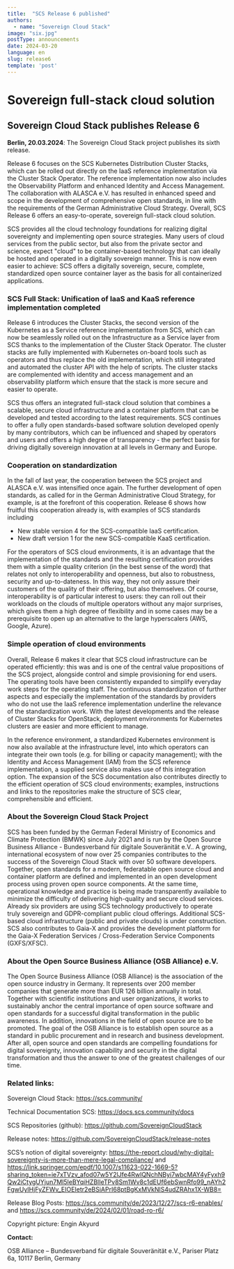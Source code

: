 ```yaml
---
title:  "SCS Release 6 published"
authors:
  - name: "Sovereign Cloud Stack"
image: "six.jpg"
postType: announcements
date: 2024-03-20
language: en
slug: release6
template: 'post'
---
```

# Sovereign full-stack cloud solution
## Sovereign Cloud Stack publishes Release 6

**Berlin, 20.03.2024**: The Sovereign Cloud Stack project publishes its sixth release. 

Release 6 focuses on the SCS Kubernetes Distribution Cluster Stacks, which can
be rolled out directly on the IaaS reference implementation via the Cluster
Stack Operator. The reference implementation now also includes the
Observability Platform and enhanced Identity and Access Management. The
collaboration with ALASCA e.V. has resulted in enhanced speed and scope in the
development of comprehensive open standards, in line with the requirements of
the German Administrative Cloud Strategy. Overall, SCS Release 6 offers an
easy-to-operate, sovereign full-stack cloud solution.

SCS provides all the cloud technology foundations for realizing digital
sovereignty and implementing open source strategies. Many users of cloud
services from the public sector, but also from the private sector and science,
expect "cloud" to be container-based technology that can ideally be hosted and
operated in a digitally sovereign manner. This is now even easier to achieve:
SCS offers a digitally sovereign, secure, complete, standardized open source
container layer as the basis for all containerized applications.

### SCS Full Stack: Unification of IaaS and KaaS reference implementation completed

Release 6 introduces the Cluster Stacks, the second version of the Kubernetes
as a Service reference implementation from SCS, which can now be seamlessly
rolled out on the Infrastructure as a Service layer from SCS thanks to the
implementation of the Cluster Stack Operator. The cluster stacks are fully
implemented with Kubernetes on-board tools such as operators and thus replace
the old implementation, which still integrated and automated the cluster API
with the help of scripts. The cluster stacks are complemented with identity and
access management and an observability platform which ensure that the stack is
more secure and easier to operate.

SCS thus offers an integrated full-stack cloud solution that combines a
scalable, secure cloud infrastructure and a container platform that can be
developed and tested according to the latest requirements. SCS continues to
offer a fully open standards-based software solution developed openly by many
contributors, which can be influenced and shaped by operators and users and
offers a high degree of transparency - the perfect basis for driving digitally
sovereign innovation at all levels in Germany and Europe.

### Cooperation on standardization

In the fall of last year, the cooperation between the SCS project and ALASCA
e.V. was intensified once again. The further development of open standards, as
called for in the German Administrative Cloud Strategy, for example, is at the
forefront of this cooperation. Release 6 shows how fruitful this cooperation
already is, with examples of SCS standards including

* New stable version 4 for the SCS-compatible IaaS certification.
* New draft version 1 for the new SCS-compatible KaaS certification.

For the operators of SCS cloud environments, it is an advantage that the
implementation of the standards and the resulting certification provides them
with a simple quality criterion (in the best sense of the word) that relates
not only to interoperability and openness, but also to robustness, security and
up-to-dateness. In this way, they not only assure their customers of the
quality of their offering, but also themselves. Of course, interoperability is
of particular interest to users: they can roll out their workloads on the
clouds of multiple operators without any major surprises, which gives them a
high degree of flexibility and in some cases may be a prerequisite to open up
an alternative to the large hyperscalers (AWS, Google, Azure).

### Simple operation of cloud environments

Overall, Release 6 makes it clear that SCS cloud infrastructure can be operated
efficiently: this was and is one of the central value propositions of the SCS
project, alongside control and simple provisioning for end users. The operating
tools have been consistently expanded to simplify everyday work steps for the
operating staff. The continuous standardization of further aspects and
especially the implementation of the standards by providers who do not use the
IaaS reference implementation underline the relevance of the standardization
work. With the latest developments and the release of Cluster Stacks for
OpenStack, deployment environments for Kubernetes clusters are easier and more
efficient to manage.

In the reference environment, a standardized Kubernetes environment is now also
available at the infrastructure level, into which operators can integrate their
own tools (e.g. for billing or capacity management); with the Identity and
Access Management (IAM) from the SCS reference implementation, a supplied
service also makes use of this integration option. The expansion of the SCS
documentation also contributes directly to the efficient operation of SCS cloud
environments; examples, instructions and links to the repositories make the
structure of SCS clear, comprehensible and efficient.

### About the Sovereign Cloud Stack Project

SCS has been funded by the German Federal Ministry of Economics and Climate
Protection (BMWK) since July 2021 and is run by the Open Source Business
Alliance - Bundesverband für digitale Souveränität e.V.. A growing,
international ecosystem of now over 25 companies contributes to the success of
the Sovereign Cloud Stack with over 50 software developers. Together, open
standards for a modern, federatable open source cloud and container platform
are defined and implemented in an open development process using proven open
source components. At the same time, operational knowledge and practice is
being made transparently available to minimize the difficulty of delivering
high-quality and secure cloud services. Already six providers are using SCS
technology productively to operate truly sovereign and GDPR-compliant public
cloud offerings. Additional SCS-based cloud infrastructure (public and private
clouds) is under construction. SCS also contributes to Gaia-X and provides the
development platform for the Gaia-X Federation Services / Cross-Federation
Service Components (GXFS/XFSC).

### About the Open Source Business Alliance (OSB Alliance) e.V.

The Open Source Business Alliance (OSB Alliance) is the association of the open
source industry in Germany. It represents over 200 member companies that
generate more than EUR 126 billion annually in total. Together with scientific
institutions and user organizations, it works to sustainably anchor the central
importance of open source software and open standards for a successful digital
transformation in the public awareness. In addition, innovations in the field
of open source are to be promoted. The goal of the OSB Alliance is to establish
open source as a standard in public procure­ment and in research and business
development. After all, open source and open standards are compelling
foundations for digital sovereignty, innovation capability and security in the
digital transformation and thus the answer to one of the greatest challenges of
our time.

### Related links:

Sovereign Cloud Stack: <https://scs.community/>

Technical Documentation SCS: <https://docs.scs.community/docs>

SCS Repositories (github): <https://github.com/SovereignCloudStack>

Release notes: <https://github.com/SovereignCloudStack/release-notes>

SCS’s notion of digital sovereignty: <https://the-report.cloud/why-digital-sovereignty-is-more-than-mere-legal-compliance/>
 and <https://link.springer.com/epdf/10.1007/s11623-022-1669-5?sharing_token=ie7xTVzv_afod07w5Y2lJfe4RwlQNchNByi7wbcMAY4yFyxh9Qw2iCtygUYjun7MI5leBYqiHZBlIeTPv8Sm1Wv8c1dEUf6ebSwnRfo99_nAYh2FgwUyIHjFyZFWv_EIOEIetr2eBSiAPrI68ptBgKxMVkNlS4udZRAhx1X-WB8=> 

Release Blog Posts: <https://scs.community/de/2023/12/27/scs-r6-enables/>
 and <https://scs.community/de/2024/02/01/road-ro-r6/>

Copyright picture: Engin Akyurd

**Contact:**

OSB Alliance – Bundesverband für digitale Souveränität e.V., Pariser Platz 6a, 10117 Berlin, Germany